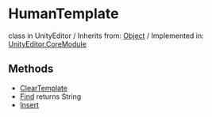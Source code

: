 # HumanTemplate
class in UnityEditor
 / Inherits from: <a href="https://docs.unity3d.com/6000.0/Documentation/ScriptReference/Object.html" target="_blank">Object</a> / Implemented in: <a href="https://docs.unity3d.com/6000.0/Documentation/ScriptReference/UnityEditor.CoreModule.html" target="_blank">UnityEditor.CoreModule</a>
## Methods
- <a href="https://docs.unity3d.com/6000.0/Documentation/ScriptReference/HumanTemplate.ClearTemplate.html" target="_blank">ClearTemplate</a>
- <a href="https://docs.unity3d.com/6000.0/Documentation/ScriptReference/HumanTemplate.Find.html" target="_blank">Find</a> returns String
- <a href="https://docs.unity3d.com/6000.0/Documentation/ScriptReference/HumanTemplate.Insert.html" target="_blank">Insert</a>
